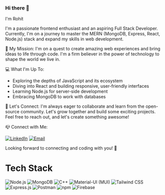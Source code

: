 ### Hi there 👋
I'm Rohit

I'm a passionate frontend enthusiast and an aspiring Full Stack Developer. Currently, I'm on a journey to master the MERN (MongoDB, Express, React, Node.js) stack and expand my skills in web development. 

🚀 My Mission:
I'm on a quest to create amazing web experiences and bring ideas to life through code. I'm a firm believer in the power of technology to shape the world we live in.

💻 What I'm Up To:
- Exploring the depths of JavaScript and its ecosystem
- Diving into React and building responsive, user-friendly interfaces
- Learning Node.js for server-side development
- Embracing MongoDB to work with databases

🌟 Let's Connect:
I'm always eager to collaborate and learn from the open-source community. Let's grow together and build some exciting projects. Feel free to reach out, and let's create something awesome!

 📪 Connect with Me:
 

  [![LinkedIn](https://img.shields.io/badge/LinkedIn-Connect-blue?style=for-the-badge&logo=linkedin)](https://www.linkedin.com/in/rohit-kumar-61101024b/)
  [![Email](https://img.shields.io/badge/Email-Contact-red?style=for-the-badge&logo=gmail)](rohit.kumar053803@gmail.com) 

 
Looking forward to connecting and coding with you! 🤝
# Tech Stack
 
![Node.js](https://img.shields.io/badge/Node.js-339933?style=for-the-badge&logo=node.js&logoColor=white)   ![MongoDB](https://img.shields.io/badge/MongoDB-47A248?style=for-the-badge&logo=mongodb&logoColor=white)   ![C++](https://img.shields.io/badge/C++-00599C?style=for-the-badge&logo=c%2B%2B&logoColor=white)   ![Material-UI (MUI)](https://img.shields.io/badge/Material--UI-0081CB?style=for-the-badge&logo=material-ui&logoColor=white)  ![Tailwind CSS](https://img.shields.io/badge/Tailwind%20CSS-38B2AC?style=for-the-badge&logo=tailwind-css&logoColor=white)  ![Express.js](https://img.shields.io/badge/Express.js-000000?style=for-the-badge&logo=express&logoColor=white)   ![Postman](https://img.shields.io/badge/Postman-FF6C37?style=for-the-badge&logo=postman&logoColor=white)  ![npm](https://img.shields.io/badge/npm-CB3837?style=for-the-badge&logo=npm&logoColor=white)  ![Firebase](https://img.shields.io/badge/Firebase-FFCA28?style=for-the-badge&logo=firebase&logoColor=black) 



<!--
**rohitraj07372/rohitraj07372** is a ✨ _special_ ✨ repository because its `README.md` (this file) appears on your GitHub profile.

Here are some ideas to get you started:

- 🔭 I’m currently working on ...
- 🌱 I’m currently learning ...
- 👯 I’m looking to collaborate on ...
- 🤔 I’m looking for help with ...
- 💬 Ask me about ...
- 📫 How to reach me: ...
- 😄 Pronouns: ...
- ⚡ Fun fact: ...
-->
